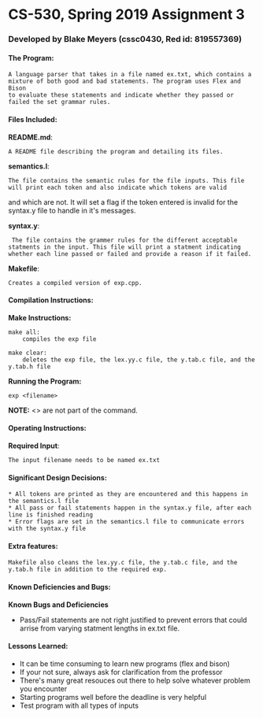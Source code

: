 <!-----------------------------------------------------------------
 Name: Blake Meyers(cssc0430, Red id: 819557369)
 Project: CS530 Assignment 3
 File: README.md
 Notes: A README file describing the program and detailing its files.
--------------------------------------------------------------------->

# CS-530, Spring 2019 Assignment 3


### Developed by Blake Meyers (cssc0430, Red id: 819557369)

#### The Program:
    A language parser that takes in a file named ex.txt, which contains a mixture of both good and bad statements. The program uses Flex and Bison
    to evaluate these statements and indicate whether they passed or failed the set grammar rules.

#### Files Included:
**README.md**:

    A README file describing the program and detailing its files.

**semantics.l**:

    The file contains the semantic rules for the file inputs. This file will print each token and also indicate which tokens are valid 
 and which are not. It will set a flag if the token entered is invalid for the syntax.y file to handle in it's messages.

**syntax.y**:

     The file contains the grammer rules for the different acceptable statments in the input. This file will print a statment indicating whether each line passed or failed and provide a reason if it failed.

**Makefile**:

    Creates a compiled version of exp.cpp.

#### Compilation Instructions:
**Make Instructions:**

    make all:
    	compiles the exp file

    make clear:
    	deletes the exp file, the lex.yy.c file, the y.tab.c file, and the y.tab.h file

**Running the Program:**

    exp <filename>

**NOTE:** <> are not part of the command.

#### Operating Instructions:
**Required Input**:

    The input filename needs to be named ex.txt

#### Significant Design Decisions:
    * All tokens are printed as they are encountered and this happens in the semantics.l file
    * All pass or fail statements happen in the syntax.y file, after each line is finished reading
    * Error flags are set in the semantics.l file to communicate errors with the syntax.y file

#### Extra features:

    Makefile also cleans the lex.yy.c file, the y.tab.c file, and the y.tab.h file in addition to the required exp.

#### Known Deficiencies and Bugs:
**Known Bugs and Deficiencies**
* Pass/Fail statements are not right justified to prevent errors that could arrise from varying statment lengths in ex.txt file.
  
#### Lessons Learned:
* It can be time consuming to learn new programs (flex and bison)
* If your not sure, always ask for clarification from the professor
* There's many great resouces out there to help solve whatever problem you encounter
* Starting programs well before the deadline is very helpful
* Test program with all types of inputs
<!-----------------------------------------[ EOF: README.md ]--------------------------------->
